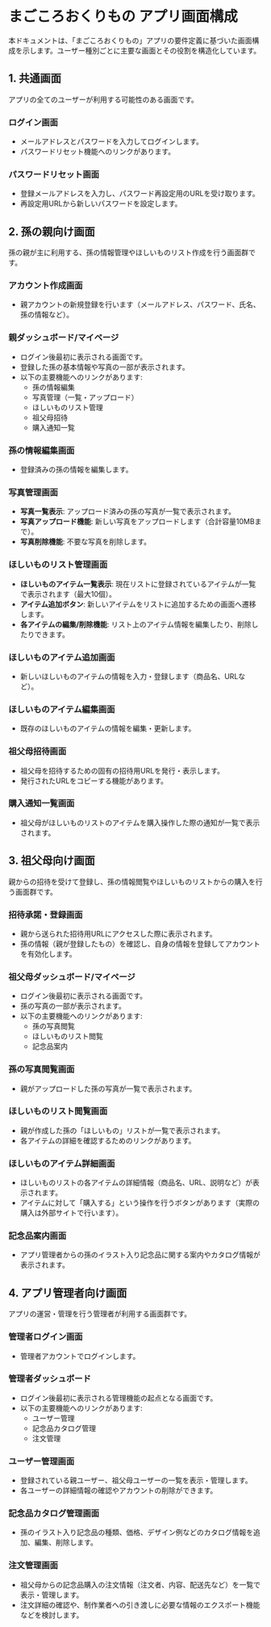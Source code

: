 # まごころおくりもの アプリ画面構成

本ドキュメントは、「まごころおくりもの」アプリの要件定義に基づいた画面構成を示します。ユーザー種別ごとに主要な画面とその役割を構造化しています。

## 1. 共通画面

アプリの全てのユーザーが利用する可能性のある画面です。

### ログイン画面

- メールアドレスとパスワードを入力してログインします。
- パスワードリセット機能へのリンクがあります。

### パスワードリセット画面

- 登録メールアドレスを入力し、パスワード再設定用のURLを受け取ります。
- 再設定用URLから新しいパスワードを設定します。

## 2. 孫の親向け画面

孫の親が主に利用する、孫の情報管理やほしいものリスト作成を行う画面群です。

### アカウント作成画面

- 親アカウントの新規登録を行います（メールアドレス、パスワード、氏名、孫の情報など）。

### 親ダッシュボード/マイページ

- ログイン後最初に表示される画面です。
- 登録した孫の基本情報や写真の一部が表示されます。
- 以下の主要機能へのリンクがあります:
  - 孫の情報編集
  - 写真管理（一覧・アップロード）
  - ほしいものリスト管理
  - 祖父母招待
  - 購入通知一覧

### 孫の情報編集画面

- 登録済みの孫の情報を編集します。

### 写真管理画面

- **写真一覧表示**: アップロード済みの孫の写真が一覧で表示されます。
- **写真アップロード機能**: 新しい写真をアップロードします（合計容量10MBまで）。
- **写真削除機能**: 不要な写真を削除します。

### ほしいものリスト管理画面

- **ほしいものアイテム一覧表示**: 現在リストに登録されているアイテムが一覧で表示されます（最大10個）。
- **アイテム追加ボタン**: 新しいアイテムをリストに追加するための画面へ遷移します。
- **各アイテムの編集/削除機能**: リスト上のアイテム情報を編集したり、削除したりできます。

### ほしいものアイテム追加画面

- 新しいほしいものアイテムの情報を入力・登録します（商品名、URLなど）。

### ほしいものアイテム編集画面

- 既存のほしいものアイテムの情報を編集・更新します。

### 祖父母招待画面

- 祖父母を招待するための固有の招待用URLを発行・表示します。
- 発行されたURLをコピーする機能があります。

### 購入通知一覧画面

- 祖父母がほしいものリストのアイテムを購入操作した際の通知が一覧で表示されます。

## 3. 祖父母向け画面

親からの招待を受けて登録し、孫の情報閲覧やほしいものリストからの購入を行う画面群です。

### 招待承諾・登録画面

- 親から送られた招待用URLにアクセスした際に表示されます。
- 孫の情報（親が登録したもの）を確認し、自身の情報を登録してアカウントを有効化します。

### 祖父母ダッシュボード/マイページ

- ログイン後最初に表示される画面です。
- 孫の写真の一部が表示されます。
- 以下の主要機能へのリンクがあります:
  - 孫の写真閲覧
  - ほしいものリスト閲覧
  - 記念品案内

### 孫の写真閲覧画面

- 親がアップロードした孫の写真が一覧で表示されます。

### ほしいものリスト閲覧画面

- 親が作成した孫の「ほしいもの」リストが一覧で表示されます。
- 各アイテムの詳細を確認するためのリンクがあります。

### ほしいものアイテム詳細画面

- ほしいものリストの各アイテムの詳細情報（商品名、URL、説明など）が表示されます。
- アイテムに対して「購入する」という操作を行うボタンがあります（実際の購入は外部サイトで行います）。

### 記念品案内画面

- アプリ管理者からの孫のイラスト入り記念品に関する案内やカタログ情報が表示されます。

## 4. アプリ管理者向け画面

アプリの運営・管理を行う管理者が利用する画面群です。

### 管理者ログイン画面

- 管理者アカウントでログインします。

### 管理者ダッシュボード

- ログイン後最初に表示される管理機能の起点となる画面です。
- 以下の主要機能へのリンクがあります:
  - ユーザー管理
  - 記念品カタログ管理
  - 注文管理

### ユーザー管理画面

- 登録されている親ユーザー、祖父母ユーザーの一覧を表示・管理します。
- 各ユーザーの詳細情報の確認やアカウントの削除ができます。

### 記念品カタログ管理画面

- 孫のイラスト入り記念品の種類、価格、デザイン例などのカタログ情報を追加、編集、削除します。

### 注文管理画面

- 祖父母からの記念品購入の注文情報（注文者、内容、配送先など）を一覧で表示・管理します。
- 注文詳細の確認や、制作業者への引き渡しに必要な情報のエクスポート機能などを検討します。
